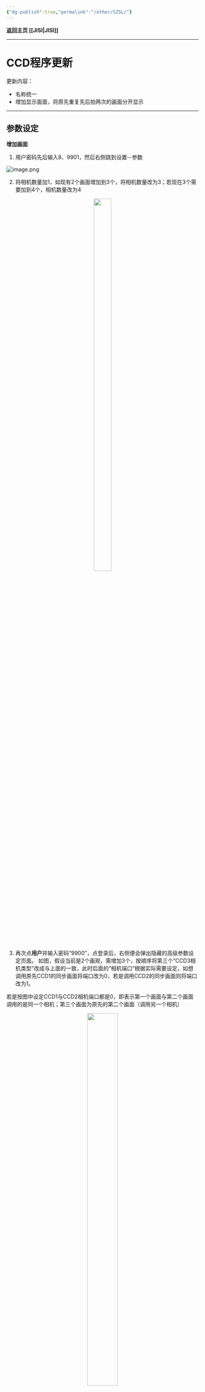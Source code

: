 ```yaml
---
{"dg-publish":true,"permalink":"/other/SZSL/"}
---
```



**返回主页 [[JISI\|JISI]]**

---

# CCD程序更新
更新内容： 
- 名称统一
- 增加显示面面，将原先重复先后拍两次的画面分开显示

---

## **参数设定**
**增加画面**
1. 用户密码先后输入8、9901，然后右侧跳到设置--参数

![image.png](https://tc.899900.xyz/img/202304101854217.png)

2. 将相机数量加1，如现有2个画面增加到3个，将相机数量改为3；若现在3个需要加到4个，相机数量改为4

<div align="center"><img src="https://tc.899900.xyz/img/202304101855974.png" width="30%" height="50%"></img></div>

3. 再次点**用户**并输入密码“9900”，点登录后，右侧便会弹出隐藏的高级参数设定页面。
如图，假设当前是2个画观，需增加3个，按顺序将第三个“CCD3相机类型”改成与上面的一致，此时后面的“相机端口”根据实际需要设定，如想调用原先CCD1的同步画面将端口改为0，若是调用CCD2的同步画面则将端口改为1。

若是按图中设定CCD1与CCD2相机端口都是0，即表示第一个画面与第二个画面调用的是同一个相机；第三个画面为原先的第二个画面（调用另一个相机）

<div align="center"><img src="https://tc.899900.xyz/img/202304101909020.png" width="40%" height="50%"></img></div>


4. 自定义名称：相机备注从10开始为名称自定义，如将三个画面自定义为CCD1-1、CCD1-2、CCD2

    10改为CCD1-1
    11改为CCD1-2
    12改为CCD2

<div align="center"><img src="https://tc.899900.xyz/img/202304101914552.png" width="30%" height="50%"></img></div>


5. 完成后重启CCD程序

6. 将任务指定页面：走完以上步骤，已经实现了画面增加，到此最后可以将任务指向指定画面，如将CCD1-1显示在第一个画面则将图中数据包值改为0，若显示在第二个画面则改为1，放在第三个画面改为2。
图中，

	CCD1-1指向画面1，CCD1-1相机页面“数据包”0
	CCD1-2指向画面2，CCD1-2相机页面“数据包”1
	CCD2指向画面3，CCD2相机页面“数据包”2

<div align="center"><img src="https://tc.899900.xyz/img/202304101920316.png" width="30%" height="50%"></img></div>

6. 设定完成
---
---
**其它注意**
1、产品请尽量剧中调，避免靠单边，原因是你们要求端子要落在槽里，假如偏了，框也偏，容易抓到其它错误位置，如治具、塑胶（缺PIN时）
<div align="center"><img src="https://tc.899900.xyz/img/202304251656816.png" width="50%" height="50%"></img></div>

2、请及时清理治具上的杂物，避免误抓，严重的时候，刚好缺PIN，但是抓到杂物上造成错判。
<div align="center"><img src="https://tc.899900.xyz/img/202304251657496.png" width="50%" height="50%"></img></div>

